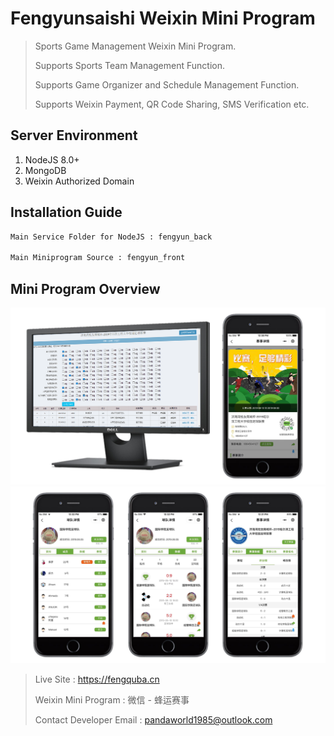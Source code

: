 # Fengyunsaishi Weixin Mini Program

> Sports Game Management Weixin Mini Program. 
>
> Supports Sports Team Management Function.
>
> Supports Game Organizer and Schedule Management Function.
>
> Supports Weixin Payment, QR Code Sharing, SMS Verification etc.

## Server Environment

1. NodeJS 8.0+
2. MongoDB
3. Weixin Authorized Domain

## Installation Guide

```sh
Main Service Folder for NodeJS : fengyun_back

Main Miniprogram Source : fengyun_front
```

## Mini Program Overview

![](overview1.png)
![](overview2.png)

> Live Site : https://fengquba.cn
> 
> Weixin Mini Program : 微信 - 蜂运赛事
>
> Contact Developer Email : pandaworld1985@outlook.com
